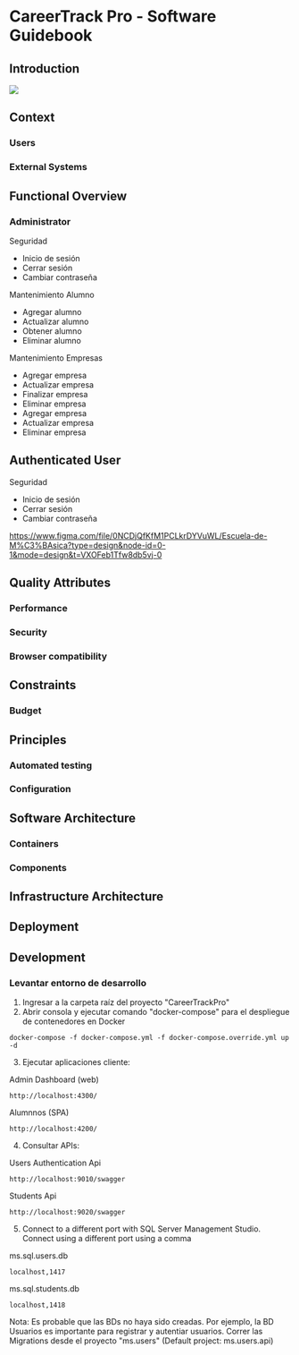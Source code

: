 # CareerTrack Pro - Software Guidebook

## Introduction

![](https://drive.google.com/uc?id=1WkzdFAeVOG7KocJSl7oOvSkv6YS9TxXa_)

## Context

### Users

### External Systems

## Functional Overview

### Administrator

Seguridad

- Inicio de sesión
- Cerrar sesión
- Cambiar contraseña

Mantenimiento Alumno

- Agregar alumno
- Actualizar alumno
- Obtener alumno
- Eliminar alumno

Mantenimiento Empresas

- Agregar empresa
- Actualizar empresa
- Finalizar empresa
- Eliminar empresa
- Agregar empresa
- Actualizar empresa
- Eliminar empresa

## Authenticated User

Seguridad

- Inicio de sesión
- Cerrar sesión
- Cambiar contraseña

https://www.figma.com/file/0NCDjQfKfM1PCLkrDYVuWL/Escuela-de-M%C3%BAsica?type=design&node-id=0-1&mode=design&t=VXOFeb1Tfw8db5vj-0

## Quality Attributes

### Performance

### Security

### Browser compatibility

## Constraints

### Budget

## Principles

### Automated testing

### Configuration

## Software Architecture

### Containers

### Components

## Infrastructure Architecture

## Deployment

## Development

### Levantar entorno de desarrollo

1. Ingresar a la carpeta raíz del proyecto "CareerTrackPro"
2. Abrir consola y ejecutar comando "docker-compose" para el despliegue de contenedores en Docker

```
docker-compose -f docker-compose.yml -f docker-compose.override.yml up -d
```

3. Ejecutar aplicaciones cliente:

Admin Dashboard (web)

```
http://localhost:4300/
```

Alumnnos (SPA)

```
http://localhost:4200/
```

4. Consultar APIs:

Users Authentication Api

```
http://localhost:9010/swagger
```

Students Api

```
http://localhost:9020/swagger
```

5. Connect to a different port with SQL Server Management Studio. Connect using a different port using a comma

ms.sql.users.db

```
localhost,1417
```

ms.sql.students.db

```
localhost,1418
```

Nota: Es probable que las BDs no haya sido creadas. Por ejemplo, la BD Usuarios es importante para registrar y autentiar usuarios. Correr las Migrations desde el proyecto "ms.users" (Default project: ms.users.api)